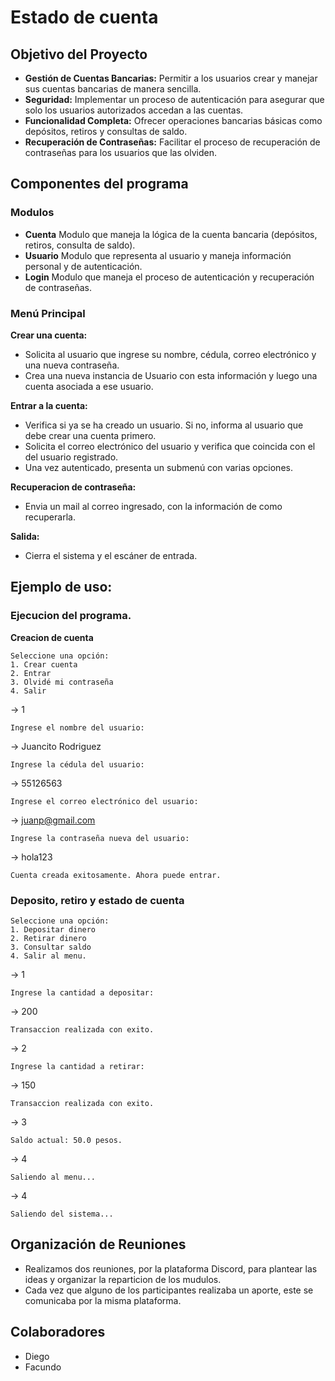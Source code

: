 # Estado de cuenta

## Objetivo del Proyecto
- **Gestión de Cuentas Bancarias:**
Permitir a los usuarios crear y manejar sus cuentas bancarias de manera sencilla.
- **Seguridad:** 
Implementar un proceso de autenticación para asegurar que solo los usuarios autorizados accedan a las cuentas.
- **Funcionalidad Completa:**
Ofrecer operaciones bancarias básicas como depósitos, retiros y consultas de saldo.
- **Recuperación de Contraseñas:**
Facilitar el proceso de recuperación de contraseñas para los usuarios que las olviden.

## Componentes del programa
### Modulos
- **Cuenta**
Modulo que maneja la lógica de la cuenta bancaria (depósitos, retiros, consulta de saldo).
- **Usuario**
Modulo que representa al usuario y maneja información personal y de autenticación.
- **Login**
Modulo que maneja el proceso de autenticación y recuperación de contraseñas.
 
### Menú Principal
**Crear una cuenta:**
- Solicita al usuario que ingrese su nombre, cédula, correo electrónico y una nueva contraseña.
- Crea una nueva instancia de Usuario con esta información y luego una cuenta asociada a ese usuario.
  
**Entrar a la cuenta:**
- Verifica si ya se ha creado un usuario. Si no, informa al usuario que debe crear una cuenta primero.
- Solicita el correo electrónico del usuario y verifica que coincida con el del usuario registrado.
- Una vez autenticado, presenta un submenú con varias opciones.
  
**Recuperacion de contraseña:**
- Envia un mail al correo ingresado, con la información de como recuperarla.

**Salida:**
- Cierra el sistema y el escáner de entrada.

## Ejemplo de uso:
### Ejecucion del programa.
**Creacion de cuenta**
```plaintext
Seleccione una opción:
1. Crear cuenta
2. Entrar
3. Olvidé mi contraseña
4. Salir
```
-> 1
```plaintext
Ingrese el nombre del usuario: 
```
-> Juancito Rodriguez
```plaintext
Ingrese la cédula del usuario: 
```
-> 55126563
```plaintext
Ingrese el correo electrónico del usuario: 
```
-> juanp@gmail.com
```plaintext
Ingrese la contraseña nueva del usuario: 
```
-> hola123
```plaintext
Cuenta creada exitosamente. Ahora puede entrar.
```
### **Deposito, retiro y estado de cuenta**
```plaintext
Seleccione una opción:
1. Depositar dinero
2. Retirar dinero
3. Consultar saldo
4. Salir al menu.
```
-> 1
```plaintext
Ingrese la cantidad a depositar: 
```
-> 200
```plaintext
Transaccion realizada con exito.
```
-> 2
```plaintext
Ingrese la cantidad a retirar:  
```
-> 150
```plaintext
Transaccion realizada con exito.
```
-> 3
```plaintext
Saldo actual: 50.0 pesos.
```
-> 4
```plaintext
Saliendo al menu...
```
-> 4
```plaintext
Saliendo del sistema...
```

## Organización de Reuniones
- Realizamos dos reuniones, por la plataforma Discord, para plantear las ideas y organizar la reparticion de los mudulos.
- Cada vez que alguno de los participantes realizaba un aporte, este se comunicaba por la misma plataforma.

## Colaboradores
- Diego
- Facundo
